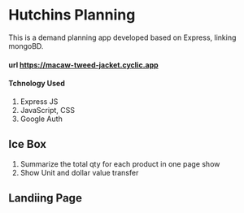 # Hutchins Planning


This is a demand planning app developed based on Express, linking mongoBD.

#### url https://macaw-tweed-jacket.cyclic.app


#### Tchnology Used

1. Express JS       
2. JavaScript, CSS
3. Google Auth


## Ice Box
1. Summarize the total qty for each product in one page show
2. Show Unit and dollar value transfer


## Landiing Page



